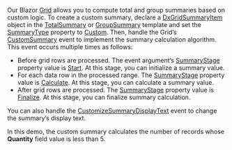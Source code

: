 Our Blazor [Grid](https://docs.devexpress.com/Blazor/DevExpress.Blazor.DxGrid) allows you to compute total and group summaries based on custom logic. To create a custom summary, declare a [DxGridSummaryItem](https://docs.devexpress.com/Blazor/DevExpress.Blazor.DxGridSummaryItem) object in the [TotalSummary](https://docs.devexpress.com/Blazor/DevExpress.Blazor.DxGrid.TotalSummary) or [GroupSummary](https://docs.devexpress.com/Blazor/DevExpress.Blazor.DxGrid.GroupSummary) template and set the [SummaryType](https://docs.devexpress.com/Blazor/DevExpress.Blazor.DxGridSummaryItem.SummaryType) property to [Custom](https://docs.devexpress.com/Blazor/DevExpress.Blazor.GridSummaryItemType). Then, handle the Grid’s [CustomSummary](https://docs.devexpress.com/Blazor/DevExpress.Blazor.DxGrid.CustomSummary) event to implement the summary calculation algorithm. This event occurs multiple times as follows: 

* Before grid rows are processed. The event argument’s [SummaryStage](https://docs.devexpress.com/Blazor/DevExpress.Blazor.GridCustomSummaryEventArgs.SummaryStage) property value is [Start](https://docs.devexpress.com/Blazor/DevExpress.Blazor.GridCustomSummaryStage). At this stage, you can initialize a summary value. 
* For each data row in the processed range. The [SummaryStage](https://docs.devexpress.com/Blazor/DevExpress.Blazor.GridCustomSummaryEventArgs.SummaryStage) property value is [Calculate](https://docs.devexpress.com/Blazor/DevExpress.Blazor.GridCustomSummaryStage). At this stage, you can calculate a summary value. 
* After grid rows are processed. The [SummaryStage](https://docs.devexpress.com/Blazor/DevExpress.Blazor.GridCustomSummaryEventArgs.SummaryStage) property value is [Finalize](https://docs.devexpress.com/Blazor/DevExpress.Blazor.GridCustomSummaryStage). At this stage, you can finalize summary calculation. 

You can also handle the [CustomizeSummaryDisplayText](https://docs.devexpress.com/Blazor/DevExpress.Blazor.DxGrid.CustomizeSummaryDisplayText) event to change the summary’s display text. 

In this demo, the custom summary calculates the number of records whose **Quantity** field value is less than 5.  
